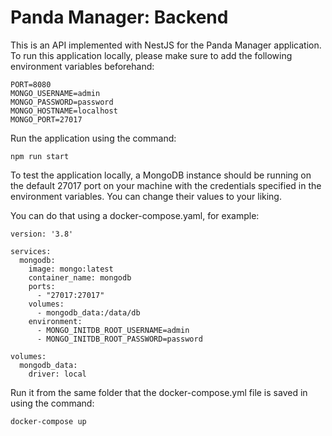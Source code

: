 # Panda Manager: Backend
This is an API implemented with NestJS for the Panda Manager application.
To run this application locally, please make sure to add the following environment variables beforehand:
```
PORT=8080
MONGO_USERNAME=admin
MONGO_PASSWORD=password
MONGO_HOSTNAME=localhost
MONGO_PORT=27017
```

Run the application using the command:
```
npm run start
```

To test the application locally, a MongoDB instance should be running on the default 27017 port on your machine with the credentials specified in the environment variables. You can change their values to your liking.

You can do that using a docker-compose.yaml, for example:
```
version: '3.8'

services:
  mongodb:
    image: mongo:latest
    container_name: mongodb
    ports:
      - "27017:27017"
    volumes:
      - mongodb_data:/data/db
    environment:
      - MONGO_INITDB_ROOT_USERNAME=admin
      - MONGO_INITDB_ROOT_PASSWORD=password

volumes:
  mongodb_data:
    driver: local

```
Run it from the same folder that the docker-compose.yml file is saved in using the command:
```
docker-compose up
```
